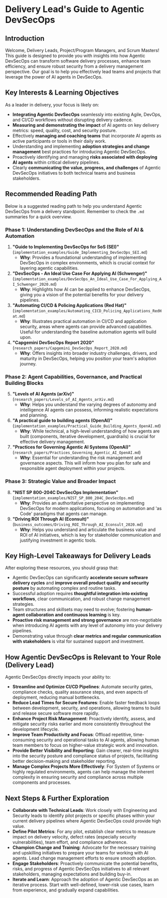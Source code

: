 # Delivery Lead's Guide to Agentic DevSecOps

## Introduction
Welcome, Delivery Leads, Project/Program Managers, and Scrum Masters! This guide is designed to provide you with insights into how Agentic DevSecOps can transform software delivery processes, enhance team efficiency, and ensure robust security from a delivery management perspective. Our goal is to help you effectively lead teams and projects that leverage the power of AI agents in DevSecOps.

## Key Interests & Learning Objectives

As a leader in delivery, your focus is likely on:
-   **Integrating Agentic DevSecOps** seamlessly into existing Agile, DevOps, and CI/CD workflows without disrupting delivery cadence.
-   **Measuring and demonstrating the impact** of AI agents on key delivery metrics: speed, quality, cost, and security posture.
-   Effectively **managing and coaching teams** that incorporate AI agents as active participants or tools in their daily work.
-   Understanding and implementing **adoption strategies and change management** best practices for introducing Agentic DevSecOps.
-   Proactively identifying and managing **risks associated with deploying AI agents** within critical delivery pipelines.
-   Clearly **communicating the value, progress, and challenges** of Agentic DevSecOps initiatives to both technical teams and business stakeholders.

## Recommended Reading Path

Below is a suggested reading path to help you understand Agentic DevSecOps from a delivery standpoint. Remember to check the `.md` summaries for a quick overview.

### Phase 1: Understanding DevSecOps and the Role of AI & Automation
1.  **"Guide to Implementing DevSecOps for SoS (SEI)"** (`implementation_examples/Guide_Implementing_DevSecOps_SEI.md`)
    *   **Why**: Provides a foundational understanding of implementing DevSecOps in complex environments, which is crucial context for layering agentic capabilities.
2.  **"DevSecOps - An Ideal Use Case For Applying AI (Schwenger)"** (`implementation_examples/DevSecOps_An_Ideal_Use_Case_For_Applying_AI_Schwenger_2020.md`)
    *   **Why**: Highlights how AI can be applied to enhance DevSecOps, giving you a vision of the potential benefits for your delivery pipelines.
3.  **"Automating CI/CD & Policing Applications (Red Hat)"** (`implementation_examples/Automating_CICD_Policing_Applications_RedHat.md`)
    *   **Why**: Illustrates practical automation in CI/CD and application security, areas where agents can provide advanced capabilities. Useful for understanding the baseline automation agents will build upon.
4.  **"Capgemini DevSecOps Report 2020"** (`research_papers/Capgemini_DevSecOps_Report_2020.md`)
    *   **Why**: Offers insights into broader industry challenges, drivers, and maturity in DevSecOps, helping you position your team's adoption journey.

### Phase 2: Agent Capabilities, Governance, and Practical Building Blocks
5.  **"Levels of AI Agents (arXiv)"** (`research_papers/Levels_of_AI_Agents_arXiv.md`)
    *   **Why**: Helps you understand the varying degrees of autonomy and intelligence AI agents can possess, informing realistic expectations and planning.
6.  **"A practical guide to building agents (OpenAI)"** (`implementation_examples/Practical_Guide_Building_Agents_OpenAI.md`)
    *   **Why**: While technical, a high-level understanding of how agents are built (components, iterative development, guardrails) is crucial for effective delivery management.
7.  **"Practices for Governing Agentic AI Systems (OpenAI)"** (`research_papers/Practices_Governing_Agentic_AI_OpenAI.md`)
    *   **Why**: Essential for understanding the risk management and governance aspects. This will inform how you plan for safe and responsible agent deployment within your projects.

### Phase 3: Strategic Value and Broader Impact
8.  **"NIST SP 800-204C DevSecOps Implementation"** (`implementation_examples/NIST_SP_800_204C_DevSecOps.md`)
    *   **Why**: Provides an authoritative perspective on implementing DevSecOps for modern applications, focusing on automation and 'as Code' paradigms that agents can manage.
9.  **"Driving ROI Through AI (Econsult)"** (`business_outcomes/Driving_ROI_Through_AI_Econsult_2020.md`)
    *   **Why**: Helps you understand and articulate the business value and ROI of AI initiatives, which is key for stakeholder communication and justifying investment in agentic tools.

## Key High-Level Takeaways for Delivery Leads

After exploring these resources, you should grasp that:
-   Agentic DevSecOps can significantly **accelerate secure software delivery cycles** and **improve overall product quality and security posture** by automating complex and routine tasks.
-   Successful adoption requires **thoughtful integration into existing workflows**, clear communication, and robust change management strategies.
-   Team structures and skillsets may need to evolve; fostering **human-agent collaboration and continuous learning** is key.
-   **Proactive risk management and strong governance** are non-negotiable when introducing AI agents with any level of autonomy into your delivery pipelines.
-   Demonstrating value through **clear metrics and regular communication with stakeholders** is vital for sustained support and investment.

## How Agentic DevSecOps is Relevant to Your Role (Delivery Lead)

Agentic DevSecOps directly impacts your ability to:
-   **Streamline and Optimize CI/CD Pipelines**: Automate security gates, compliance checks, quality assurance steps, and even aspects of deployment, reducing manual bottlenecks.
-   **Reduce Lead Times for Secure Features**: Enable faster feedback loops between development, security, and operations, allowing teams to build and release secure software more rapidly.
-   **Enhance Project Risk Management**: Proactively identify, assess, and mitigate security risks earlier and more consistently throughout the development lifecycle.
-   **Improve Team Productivity and Focus**: Offload repetitive, time-consuming security and operational tasks to AI agents, allowing human team members to focus on higher-value strategic work and innovation.
-   **Provide Better Visibility and Reporting**: Gain clearer, real-time insights into the security posture and compliance status of projects, facilitating better decision-making and stakeholder reporting.
-   **Manage Complex Projects More Effectively**: For System of Systems or highly regulated environments, agents can help manage the inherent complexity in ensuring security and compliance across multiple components and processes.

## Next Steps & Further Exploration

-   **Collaborate with Technical Leads**: Work closely with Engineering and Security leads to identify pilot projects or specific phases within your current delivery pipelines where Agentic DevSecOps could provide high value.
-   **Define Pilot Metrics**: For any pilot, establish clear metrics to measure impact on delivery velocity, defect rates (especially security vulnerabilities), team effort, and compliance adherence.
-   **Champion Change and Training**: Advocate for the necessary training and upskilling initiatives to prepare your teams for working with AI agents. Lead change management efforts to ensure smooth adoption.
-   **Engage Stakeholders**: Proactively communicate the potential benefits, risks, and progress of Agentic DevSecOps initiatives to all relevant stakeholders, managing expectations and building buy-in.
-   **Iterate and Learn**: Approach the adoption of Agentic DevSecOps as an iterative process. Start with well-defined, lower-risk use cases, learn from experience, and gradually expand capabilities.
